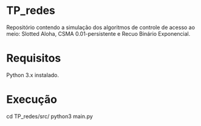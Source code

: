 # TP_redes
Repositório contendo a simulação dos algoritmos de controle de acesso ao meio: Slotted Aloha, CSMA 0.01-persistente e Recuo Binário Exponencial.
# Requisitos
Python 3.x instalado.
# Execução
cd TP_redes/src/
python3 main.py
